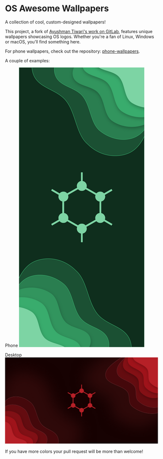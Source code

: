 # OS Awesome Wallpapers

A collection of cool, custom-designed wallpapers!

This project, a fork of [Ayushman Tiwari's work on GitLab](https://gitlab.com/ayushmantiwari/awesome-wallpapers), features unique wallpapers showcasing OS logos. Whether you're a fan of Linux, Windows or macOS, you'll find something here.

For phone wallpapers, check out the repository: [phone-wallpapers](https://github.com/dpejoh/phone-wallpapers).

A couple of examples:

Phone
![alt text](image.png)

Desktop
![alt text](image-1.png)

If you have more colors your pull request will be more than welcome!
